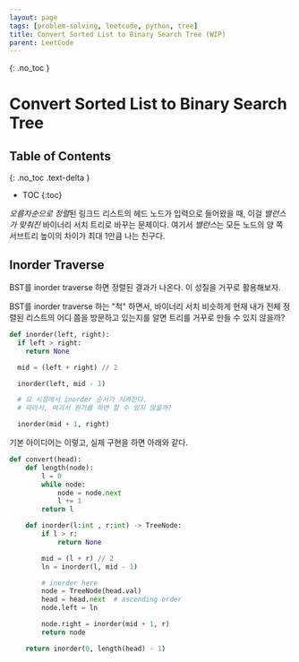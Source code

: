```yaml
---
layout: page
tags: [problem-solving, leetcode, python, tree]
title: Convert Sorted List to Binary Search Tree (WIP)
parent: LeetCode
---
```


{: .no_toc }
# Convert Sorted List to Binary Search Tree
## Table of Contents
{: .no_toc .text-delta }

 - TOC
{:toc}

 *오름차순으로 정렬*된 링크드 리스트의 헤드 노드가 입력으로 들어왔을
 때, 이걸 *밸런스가 맞춰진* 바이너리 서치 트리로 바꾸는
 문제이다. 여기서 *밸런스*는 모든 노드의 양 쪽 서브트리 높이의 차이가
 최대 1만큼 나는 친구다.

## Inorder Traverse
 BST를 inorder traverse 하면 정렬된 결과가 나온다. 이 성질을
 거꾸로 활용해보자.

 BST를 inorder traverse 하는 "척" 하면서, 바이너리 서치 비슷하게 현재
 내가 전체 정렬된 리스트의 어디 쯤을 방문하고 있는지를 알면 트리를
 거꾸로 만들 수 있지 않을까?

```python
def inorder(left, right):
  if left > right:
    return None

  mid = (left + right) // 2

  inorder(left, mid - 1)

  # 요 시점에서 inorder 순서가 지켜진다.
  # 따라서, 여기서 뭔가를 하면 할 수 있지 않을까?

  inorder(mid + 1, right)
```

 기본 아이디어는 이렇고, 실제 구현을 하면 아래와 같다.

```python
def convert(head):
    def length(node):
        l = 0
        while node:
            node = node.next
            l += 1
        return l

    def inorder(l:int , r:int) -> TreeNode:
        if l > r:
            return None

        mid = (l + r) // 2
        ln = inorder(l, mid - 1)

        # inorder here
        node = TreeNode(head.val)
        head = head.next  # ascending order
        node.left = ln

        node.right = inorder(mid + 1, r)
        return node

    return inorder(0, length(head) - 1)
```
